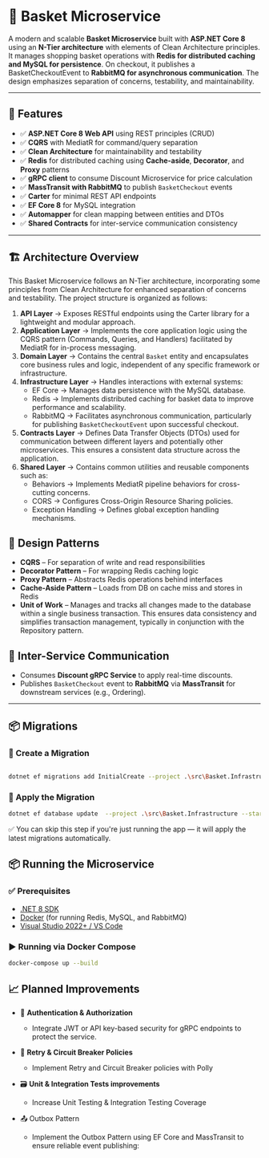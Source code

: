 # 🧺 Basket Microservice

A modern and scalable **Basket Microservice** built with **ASP.NET Core 8** using an **N-Tier architecture** with elements of Clean Architecture principles. It manages shopping basket operations with **Redis for distributed caching and MySQL for persistence**. On checkout, it publishes a BasketCheckoutEvent to **RabbitMQ for asynchronous communication**. The design emphasizes separation of concerns, testability, and maintainability.

---

## 🚀 Features

- ✅ **ASP.NET Core 8 Web API** using REST principles (CRUD)
- ✅ **CQRS** with MediatR for command/query separation
- ✅ **Clean Architecture** for maintainability and testability
- ✅ **Redis** for distributed caching using **Cache-aside**, **Decorator**, and **Proxy** patterns
- ✅ **gRPC client** to consume Discount Microservice for price calculation
- ✅ **MassTransit with RabbitMQ** to publish `BasketCheckout` events
- ✅ **Carter** for minimal REST API endpoints
- ✅ **EF Core 8** for MySQL integration
- ✅ **Automapper** for clean mapping between entities and DTOs
- ✅ **Shared Contracts** for inter-service communication consistency

---

## 🏗️ Architecture Overview

This Basket Microservice follows an N-Tier architecture, incorporating some principles from Clean Architecture for enhanced separation of concerns and testability. The project structure is organized as follows:

1.  **API Layer** → Exposes RESTful endpoints using the Carter library for a lightweight and modular approach.
2.  **Application Layer** → Implements the core application logic using the CQRS pattern (Commands, Queries, and Handlers) facilitated by MediatR for in-process messaging.
3.  **Domain Layer** → Contains the central `Basket` entity and encapsulates core business rules and logic, independent of any specific framework or infrastructure.
4.  **Infrastructure Layer** → Handles interactions with external systems:
    - EF Core → Manages data persistence with the MySQL database.
    - Redis → Implements distributed caching for basket data to improve performance and scalability.
    - RabbitMQ → Facilitates asynchronous communication, particularly for publishing `BasketCheckoutEvent` upon successful checkout.
5.  **Contracts Layer** → Defines Data Transfer Objects (DTOs) used for communication between different layers and potentially other microservices. This ensures a consistent data structure across the application.
6.  **Shared Layer** → Contains common utilities and reusable components such as:
    - Behaviors → Implements MediatR pipeline behaviors for cross-cutting concerns.
    - CORS → Configures Cross-Origin Resource Sharing policies.
    - Exception Handling → Defines global exception handling mechanisms.

## 🧩 Design Patterns

- **CQRS** – For separation of write and read responsibilities
- **Decorator Pattern** – For wrapping Redis caching logic
- **Proxy Pattern** – Abstracts Redis operations behind interfaces
- **Cache-Aside Pattern** – Loads from DB on cache miss and stores in Redis
- **Unit of Work** – Manages and tracks all changes made to the database within a single business transaction. This ensures data consistency and simplifies transaction management, typically in conjunction with the Repository pattern.

## 🔁 Inter-Service Communication

- Consumes **Discount gRPC Service** to apply real-time discounts.
- Publishes `BasketCheckout` event to **RabbitMQ** via **MassTransit** for downstream services (e.g., Ordering).

---

## 📦 Migrations

### 🔧 Create a Migration

```bash

dotnet ef migrations add InitialCreate --project .\src\Basket.Infrastructure --startup-project .\src\Basket.Api --context ApplicationDbContext --output-dir Data\Migrations
```

### 🚀 Apply the Migration

```bash
dotnet ef database update  --project .\src\Basket.Infrastructure --startup-project .\src\Basket.Api --context ApplicationDbContext
```

✅ You can skip this step if you're just running the app — it will apply the latest migrations automatically.

## 📦 Running the Microservice

### ✅ Prerequisites

- [.NET 8 SDK](https://dotnet.microsoft.com/en-us/download)
- [Docker](https://www.docker.com/) (for running Redis, MySQL, and RabbitMQ)
- [Visual Studio 2022+ / VS Code](https://code.visualstudio.com/)

### ▶️ Running via Docker Compose

```bash
docker-compose up --build

```

## 📈 Planned Improvements

- 🔐 **Authentication & Authorization**

  - Integrate JWT or API key-based security for gRPC endpoints to protect the service.

- 🔁 **Retry & Circuit Breaker Policies**

  - Implement Retry and Circuit Breaker policies with Polly

- 🗃️ **Unit & Integration Tests improvements**

  - Increase Unit Testing & Integration Testing Coverage

- 📤 Outbox Pattern

  - Implement the Outbox Pattern using EF Core and MassTransit to ensure reliable event publishing:
